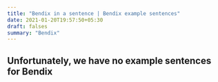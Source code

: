 ```yaml
---
title: "Bendix in a sentence | Bendix example sentences"
date: 2021-01-20T19:57:50+05:30
draft: falses
summary: "Bendix"
---
```

## Unfortunately, we have no example sentences for Bendix                 
